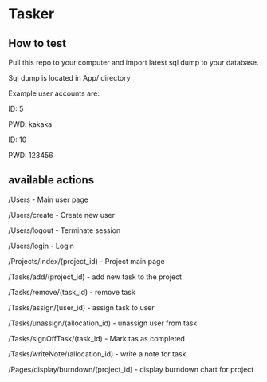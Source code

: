 # Tasker


## How to test


Pull this repo to your computer and import latest sql dump to your database.

Sql dump is located in App/ directory


Example user accounts are:

ID: 5

PWD: kakaka

ID: 10

PWD: 123456

## available actions
/Users - Main user page

/Users/create - Create new user

/Users/logout - Terminate session

/Users/login  - Login


/Projects/index/(project_id) - Project main page


/Tasks/add/(project_id) - add new task to the project

/Tasks/remove/(task_id) - remove task

/Tasks/assign/(user_id) - assign task to user

/Tasks/unassign/(allocation_id) - unassign user from task

/Tasks/signOffTask/(task_id) - Mark tas as completed

/Tasks/writeNote/(allocation_id) - write a note for task


/Pages/display/burndown/(project_id) - display burndown chart for project


